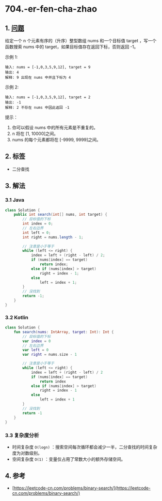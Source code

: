 # 704.-er-fen-cha-zhao

## 1. [问题](https://leetcode-cn.com/problems/binary-search/)

给定一个 n 个元素有序的（升序）整型数组 nums 和一个目标值 target ，写一个函数搜索 nums 中的 target，如果目标值存在返回下标，否则返回 -1。

示例 1:

```text
输入: nums = [-1,0,3,5,9,12], target = 9
输出: 4
解释: 9 出现在 nums 中并且下标为 4
```

示例 2:

```text
输入: nums = [-1,0,3,5,9,12], target = 2
输出: -1
解释: 2 不存在 nums 中因此返回 -1
```

提示：

1. 你可以假设 nums 中的所有元素是不重复的。 
2. n 将在 \[1, 10000\]之间。 
3. nums 的每个元素都将在 \[-9999, 9999\]之间。

## 2. 标签

* 二分查找

## 3. 解法

### 3.1 Java

```java
class Solution {
    public int search(int[] nums, int target) {
        // 目标值的下标
        int index = 0;
        // 左右边界
        int left = 0;
        int right = nums.length - 1;
        
        // 注意是小于等于
        while (left <= right) {
            index = left + (right - left) / 2;
            if (nums[index] == target)
                return index;
            else if (nums[index] > target)
                right = index - 1;
            else
                left = index + 1; 
        }
        // 没找到
        return -1;
    }
}
```

### 3.2 Kotlin

```kotlin
class Solution {
    fun search(nums: IntArray, target: Int): Int {
        // 目标值的下标
        var index = 0
        // 左右边界
        var left = 0
        var right = nums.size - 1

        // 注意是小于等于
        while (left <= right) {
            index = left + (right - left) / 2
            if (nums[index] == target)
                return index
            else if (nums[index] > target)
                right = index - 1
            else
                left = index + 1
        }
        // 没找到
        return -1
    }
}
```

### 3.3 复杂度分析

* 时间复杂度 `O(logn)` ：搜索空间每次循环都会减少一半，二分查找的时间复杂度为对数级别。
* 空间复杂度 `O(1)` ：变量仅占用了常数大小的额外存储空间。

## 4. 参考

* [https://leetcode-cn.com/problems/binary-search/](https://leetcode-cn.com/problems/binary-search/)

